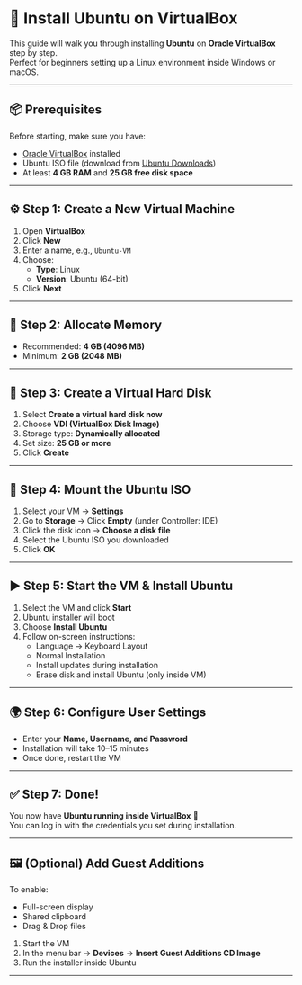 # 🚀 Install Ubuntu on VirtualBox

This guide will walk you through installing **Ubuntu** on **Oracle VirtualBox** step by step.  
Perfect for beginners setting up a Linux environment inside Windows or macOS.

---

## 📦 Prerequisites

Before starting, make sure you have:

- [Oracle VirtualBox](https://www.virtualbox.org/) installed  
- Ubuntu ISO file (download from [Ubuntu Downloads](https://ubuntu.com/download/desktop))  
- At least **4 GB RAM** and **25 GB free disk space**  

---

## ⚙️ Step 1: Create a New Virtual Machine

1. Open **VirtualBox**  
2. Click **New**  
3. Enter a name, e.g., `Ubuntu-VM`  
4. Choose:
   - **Type**: Linux  
   - **Version**: Ubuntu (64-bit)  
5. Click **Next**

---

## 💾 Step 2: Allocate Memory

- Recommended: **4 GB (4096 MB)**  
- Minimum: **2 GB (2048 MB)**  

---

## 💽 Step 3: Create a Virtual Hard Disk

1. Select **Create a virtual hard disk now**  
2. Choose **VDI (VirtualBox Disk Image)**  
3. Storage type: **Dynamically allocated**  
4. Set size: **25 GB or more**  
5. Click **Create**

---

## 📂 Step 4: Mount the Ubuntu ISO

1. Select your VM → **Settings**  
2. Go to **Storage** → Click **Empty** (under Controller: IDE)  
3. Click the disk icon → **Choose a disk file**  
4. Select the Ubuntu ISO you downloaded  
5. Click **OK**

---

## ▶️ Step 5: Start the VM & Install Ubuntu

1. Select the VM and click **Start**  
2. Ubuntu installer will boot  
3. Choose **Install Ubuntu**  
4. Follow on-screen instructions:
   - Language → Keyboard Layout  
   - Normal Installation  
   - Install updates during installation  
   - Erase disk and install Ubuntu (only inside VM)  

---

## 🌍 Step 6: Configure User Settings

- Enter your **Name, Username, and Password**  
- Installation will take 10–15 minutes  
- Once done, restart the VM  

---

## ✅ Step 7: Done!

You now have **Ubuntu running inside VirtualBox** 🎉  
You can log in with the credentials you set during installation.

---

## 🖼️ (Optional) Add Guest Additions

To enable:
- Full-screen display  
- Shared clipboard  
- Drag & Drop files  

1. Start the VM  
2. In the menu bar → **Devices** → **Insert Guest Additions CD Image**  
3. Run the installer inside Ubuntu  

---

  

